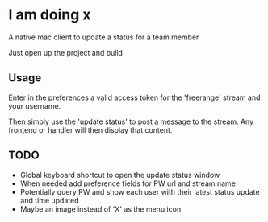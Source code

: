 # I am doing x

A native mac client to update a status for a team member

Just open up the project and build

## Usage

Enter in the preferences a valid access token for the 'freerange' stream and your username.

Then simply use the 'update status' to post a message to the stream. Any frontend or handler will then display that content.

## TODO
- Global keyboard shortcut to open the update status window
- When needed add preference fields for PW url and stream name
- Potentially query PW and show each user with their latest status update and time updated
- Maybe an image instead of 'X' as the menu icon